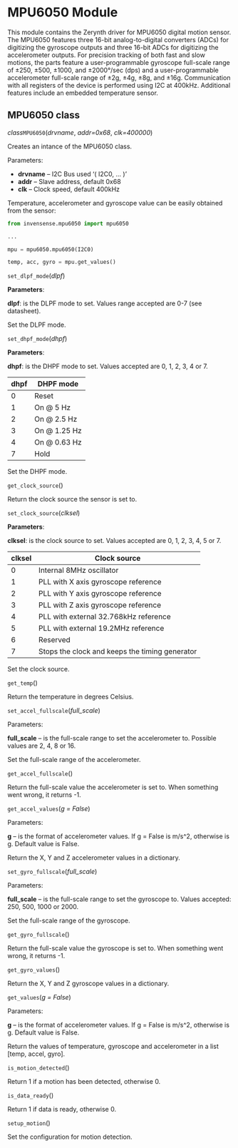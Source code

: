 # MPU6050 Module

This module contains the Zerynth driver for MPU6050 digital motion sensor. The MPU6050 features three 16-bit analog-to-digital converters (ADCs) for digitizing the gyroscope outputs and three 16-bit ADCs for digitizing the accelerometer outputs. For precision tracking of both fast and slow motions, the parts feature a user-programmable gyroscope full-scale range of ±250, ±500, ±1000, and ±2000°/sec (dps) and a user-programmable accelerometer full-scale range of ±2g, ±4g, ±8g, and ±16g. Communication with all registers of the device is performed using I2C at 400kHz. Additional features include an embedded temperature sensor.

## MPU6050 class

_class_`MPU6050`(_drvname_,  _addr=0x68_,  _clk=400000_)

Creates an intance of the MPU6050 class.

Parameters:

-   **drvname**  – I2C Bus used ‘( I2C0, ... )’
-   **addr**  – Slave address, default 0x68
-   **clk**  – Clock speed, default 400kHz

Temperature, accelerometer and gyroscope value can be easily obtained from the sensor:

```python
from invensense.mpu6050 import mpu6050

...

mpu = mpu6050.mpu6050(I2C0)

temp, acc, gyro = mpu.get_values()
```

`set_dlpf_mode`(_dlpf_)

**Parameters**:

**dlpf**: is the DLPF mode to set. Values range accepted are 0-7 (see datasheet).

Set the DLPF mode.

`set_dhpf_mode`(_dhpf_)

**Parameters**:

**dhpf**: is the DHPF mode to set. Values accepted are 0, 1, 2, 3, 4 or 7.


| dhpf | DHPF mode    |
|------|--------------|
| 0    | Reset        |
| 1    | On @ 5 Hz    |
| 2    | On @ 2.5 Hz  |
| 3    | On @ 1.25 Hz |
| 4    | On @ 0.63 Hz |
| 7    | Hold         |


Set the DHPF mode.

`get_clock_source`()

Return the clock source the sensor is set to.

`set_clock_source`(_clksel_)

**Parameters**:

**clksel**: is the clock source to set. Values accepted are 0, 1, 2, 3, 4, 5 or 7.


| clksel | Clock source                                   |
|--------|------------------------------------------------|
| 0      | Internal 8MHz oscillator                       |
| 1      | PLL with X axis gyroscope reference            |
| 2      | PLL with Y axis gyroscope reference            |
| 3      | PLL with Z axis gyroscope reference            |
| 4      | PLL with external 32.768kHz reference          |
| 5      | PLL with external 19.2MHz reference            |
| 6      | Reserved                                       |
| 7      | Stops the clock and keeps the timing generator |


Set the clock source.

`get_temp`()

Return the temperature in degrees Celsius.

`set_accel_fullscale`(_full_scale_)

Parameters:

**full_scale**  – is the full-scale range to set the accelerometer to. Possible values are 2, 4, 8 or 16.

Set the full-scale range of the accelerometer.

`get_accel_fullscale`()

Return the full-scale value the accelerometer is set to. When something went wrong, it returns -1.

`get_accel_values`(_g = False_)

Parameters:

**g**  – is the format of accelerometer values. If g = False is m/s^2, otherwise is g. Default value is False.

Return the X, Y and Z accelerometer values in a dictionary.

`set_gyro_fullscale`(_full_scale_)

Parameters:

**full_scale**  – is the full-scale range to set the gyroscope to. Values accepted: 250, 500, 1000 or 2000.

Set the full-scale range of the gyroscope.

`get_gyro_fullscale`()

Return the full-scale value the gyroscope is set to. When something went wrong, it returns -1.

`get_gyro_values`()

Return the X, Y and Z gyroscope values in a dictionary.

`get_values`(_g = False_)

Parameters:

**g**  – is the format of accelerometer values. If g = False is m/s^2, otherwise is g. Default value is False.

Return the values of temperature, gyroscope and accelerometer in a list [temp, accel, gyro].

`is_motion_detected`()

Return 1 if a motion has been detected, otherwise 0.

`is_data_ready`()

Return 1 if data is ready, otherwise 0.

`setup_motion`()

Set the configuration for motion detection.
<!--stackedit_data:
eyJoaXN0b3J5IjpbMTc0MzE0ODQ2OF19
-->